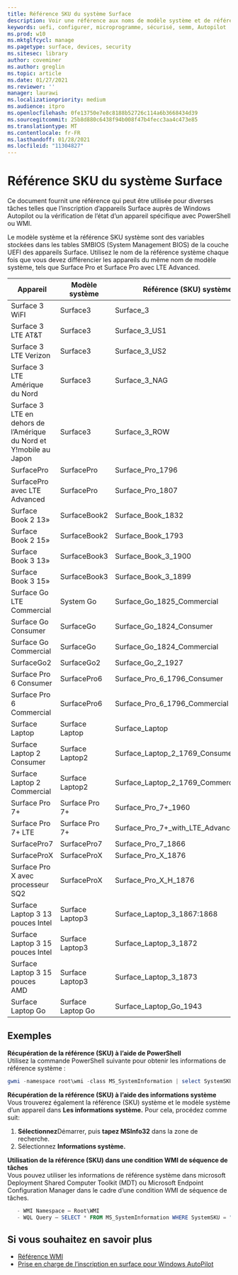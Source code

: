 ```yaml
---
title: Référence SKU du système Surface
description: Voir une référence aux noms de modèle système et de référence système pour tous les appareils Surface.
keywords: uefi, configurer, microprogramme, sécurisé, semm, Autopilot
ms.prod: w10
ms.mktglfcycl: manage
ms.pagetype: surface, devices, security
ms.sitesec: library
author: coveminer
ms.author: greglin
ms.topic: article
ms.date: 01/27/2021
ms.reviewer: ''
manager: laurawi
ms.localizationpriority: medium
ms.audience: itpro
ms.openlocfilehash: 0fe13750e7e8c8188b52726c114a6b3668434d39
ms.sourcegitcommit: 25b8d880c6438f94b008f47b4fecc3aa4c473e85
ms.translationtype: MT
ms.contentlocale: fr-FR
ms.lasthandoff: 01/28/2021
ms.locfileid: "11304827"
---
```

# Référence SKU du système Surface

Ce document fournit une référence qui peut être utilisée pour diverses tâches telles que l’inscription d’appareils Surface auprès de Windows Autopilot ou la vérification de l’état d’un appareil spécifique avec PowerShell ou WMI.

Le modèle système et la référence SKU système sont des variables stockées dans les tables SMBIOS (System Management BIOS) de la couche UEFI des appareils Surface. Utilisez le nom de la référence système chaque fois que vous devez différencier les appareils du même nom de modèle système, tels que Surface Pro et Surface Pro avec LTE Advanced.

| Appareil   | Modèle système | Référence (SKU) système       |
| ---------- | ----------- | -------------- |
| Surface 3 WiFI                                               | Surface3        | Surface_3                        |
| Surface 3 LTE AT&T                                           | Surface3        | Surface_3_US1                    |
| Surface 3 LTE Verizon                                        | Surface3        | Surface_3_US2                    |
| Surface 3 LTE Amérique du Nord                                  | Surface3        | Surface_3_NAG                    |
| Surface 3 LTE en dehors de l’Amérique du Nord et Y!mobile au Japon | Surface3        | Surface_3_ROW                    |
| SurfacePro                                                  | SurfacePro      | Surface_Pro_1796                 |
| SurfacePro avec LTE Advanced                                | SurfacePro      | Surface_Pro_1807                 |
| Surface Book 2 13»                                        | SurfaceBook2   | Surface_Book_1832                |
| Surface Book 2 15»                                        | SurfaceBook2   | Surface_Book_1793                |
| Surface Book 3 13»                                        | SurfaceBook3   | Surface_Book_3_1900                |
| Surface Book 3 15»                                        | SurfaceBook3   | Surface_Book_3_1899
| Surface Go LTE Commercial | System Go | Surface_Go_1825_Commercial |
| Surface Go Consumer                                          | SurfaceGo       | Surface_Go_1824_Consumer         |
| Surface Go Commercial                                        | SurfaceGo       | Surface_Go_1824_Commercial       |
| SurfaceGo2                                                 | SurfaceGo2     | Surface_Go_2_1927                |
| Surface Pro 6 Consumer                                       | SurfacePro6    | Surface_Pro_6_1796_Consumer      |
| Surface Pro 6 Commercial                                     | SurfacePro6    | Surface_Pro_6_1796_Commercial    |
| Surface Laptop                                               | Surface Laptop   | Surface_Laptop                   |
| Surface Laptop 2 Consumer                                    | Surface Laptop2 | Surface_Laptop_2_1769_Consumer   |
| Surface Laptop 2 Commercial                                  | Surface Laptop2 | Surface_Laptop_2_1769_Commercial |
| Surface Pro 7+                                               | Surface Pro 7+ | Surface_Pro_7+_1960|
| Surface Pro 7+ LTE                                           | Surface Pro 7+ | Surface_Pro_7+_with_LTE_Advanced_1961|
| SurfacePro7                 | SurfacePro7    | Surface_Pro_7_1866         |
| SurfaceProX                 | SurfaceProX    | Surface_Pro_X_1876         |
| Surface Pro X avec processeur SQ2                | SurfaceProX    | Surface_Pro_X_H_1876        |
| Surface Laptop 3 13 pouces Intel | Surface Laptop3 | Surface_Laptop_3_1867:1868 |
| Surface Laptop 3 15 pouces Intel | Surface Laptop3 | Surface_Laptop_3_1872      |
| Surface Laptop 3 15 pouces AMD   | Surface Laptop3 | Surface_Laptop_3_1873      | 
| Surface Laptop Go  | Surface Laptop Go | Surface_Laptop_Go_1943      | 

## Exemples 

**Récupération de la référence (SKU) à l’aide de PowerShell**  
Utilisez la commande PowerShell suivante pour obtenir les informations de référence système :

 ``` powershell  
gwmi -namespace root\wmi -class MS_SystemInformation | select SystemSKU 
```

**Récupération de la référence (SKU) à l’aide des informations système**  
Vous trouverez également la référence (SKU) système et le modèle système d’un appareil dans **Les informations système.** Pour cela, procédez comme suit:

1. **Sélectionnez**Démarrer, puis **tapez MSInfo32** dans la zone de recherche.  
1. Sélectionnez **Informations système.**

**Utilisation de la référence (SKU) dans une condition WMI de séquence de tâches**  
Vous pouvez utiliser les informations de référence système dans microsoft Deployment Shared Computer Toolkit (MDT) ou Microsoft Endpoint Configuration Manager dans le cadre d’une condition WMI de séquence de tâches.

 ``` powershell  
    - WMI Namespace – Root\WMI
    - WQL Query – SELECT * FROM MS_SystemInformation WHERE SystemSKU = "Surface_Pro_1796"
 ``` 

## Si vous souhaitez en savoir plus

- [Référence WMI](https://docs.microsoft.com/windows/win32/wmisdk/wmi-reference)
- [Prise en charge de l’inscription en surface pour Windows AutoPilot](surface-autopilot-registration-support.md)
